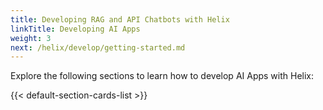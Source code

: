 ```yaml
---
title: Developing RAG and API Chatbots with Helix
linkTitle: Developing AI Apps
weight: 3
next: /helix/develop/getting-started.md
---
```


Explore the following sections to learn how to develop AI Apps with Helix:

<!--more-->

{{< default-section-cards-list >}}